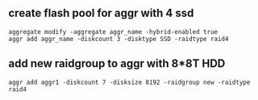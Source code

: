 ## create flash pool for aggr with 4 ssd
```
aggregate modify -aggregate aggr_name -hybrid-enabled true
aggr add aggr_name -diskcount 3 -disktype SSD -raidtype raid4
```
## add new raidgroup to aggr with 8*8T HDD
```
aggr add aggr1 -diskcount 7 -disksize 8192 -raidgroup new -raidtype raid4
```